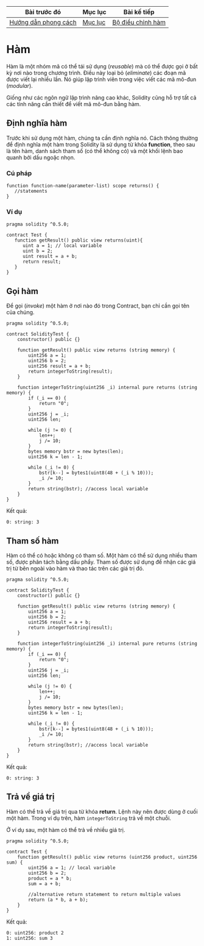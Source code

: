 |Bài trước đó|Mục lục|Bài kế tiếp|
|---|---|---|
|[Hướng dẫn phong cách](20_StyleGuide.md)|[Mục lục](README.md)|[Bộ điều chỉnh hàm](22_FunctionModifiers.md)|

# Hàm

Hàm là một nhóm mã có thể tái sử dụng (*reusable*) mà có thể được gọi ở bất kỳ nơi nào trong chương trình. Điều này loại bỏ (*eliminate*) các đoạn mã được viết lại nhiều lần. Nó giúp lập trình viên trong việc viết các mã mô-đun (*modular*).

Giống như các ngôn ngữ lập trình nâng cao khác, Solidity cũng hỗ trợ tất cả các tính năng cần thiết để viết mã mô-đun bằng hàm.

## Định nghĩa hàm

Trước khi sử dụng một hàm, chúng ta cần định nghĩa nó. Cách thông thường để định nghĩa một hàm trong Solidity là sử dụng từ khóa **function**, theo sau là tên hàm, danh sách tham số (có thể không có) và một khối lệnh bao quanh bởi dấu ngoặc nhọn.

### Cú pháp

```solidity
function function-name(parameter-list) scope returns() {
   //statements
}
```

### Ví dụ

```solidity
pragma solidity ^0.5.0;

contract Test {
   function getResult() public view returns(uint){
      uint a = 1; // local variable
      uint b = 2;
      uint result = a + b;
      return result;
   }
}
```

## Gọi hàm

Để gọi (*invoke*) một hàm ở nơi nào đó trong Contract, bạn chỉ cần gọi tên của chúng.

```solidity
pragma solidity ^0.5.0;

contract SolidityTest {
    constructor() public {}

    function getResult() public view returns (string memory) {
        uint256 a = 1;
        uint256 b = 2;
        uint256 result = a + b;
        return integerToString(result);
    }

    function integerToString(uint256 _i) internal pure returns (string memory) {
        if (_i == 0) {
            return "0";
        }
        uint256 j = _i;
        uint256 len;

        while (j != 0) {
            len++;
            j /= 10;
        }
        bytes memory bstr = new bytes(len);
        uint256 k = len - 1;

        while (_i != 0) {
            bstr[k--] = bytes1(uint8(48 + (_i % 10)));
            _i /= 10;
        }
        return string(bstr); //access local variable
    }
}
```

Kết quả:

```
0: string: 3
```

## Tham số hàm

Hàm có thể có hoặc không có tham số. Một hàm có thể sử dụng nhiều tham số, được phân tách bằng dấu phẩy. Tham số được sử dụng để nhận các giá trị từ bên ngoài vào hàm và thao tác trên các giá trị đó.

```solidity
pragma solidity ^0.5.0;

contract SolidityTest {
    constructor() public {}

    function getResult() public view returns (string memory) {
        uint256 a = 1;
        uint256 b = 2;
        uint256 result = a + b;
        return integerToString(result);
    }

    function integerToString(uint256 _i) internal pure returns (string memory) {
        if (_i == 0) {
            return "0";
        }
        uint256 j = _i;
        uint256 len;

        while (j != 0) {
            len++;
            j /= 10;
        }
        bytes memory bstr = new bytes(len);
        uint256 k = len - 1;

        while (_i != 0) {
            bstr[k--] = bytes1(uint8(48 + (_i % 10)));
            _i /= 10;
        }
        return string(bstr); //access local variable
    }
}
```

Kết quả:

```
0: string: 3
```

## Trả về giá trị

Hàm có thể trả về giá trị qua từ khóa **return**. Lệnh này nên được dùng ở cuối một hàm. Trong ví dụ trên, hàm `integerToString` trả về một chuỗi.

Ở ví dụ sau, một hàm có thể trả về nhiều giá trị.

```solidity
pragma solidity ^0.5.0;

contract Test {
    function getResult() public view returns (uint256 product, uint256 sum) {
        uint256 a = 1; // local variable
        uint256 b = 2;
        product = a * b;
        sum = a + b;

        //alternative return statement to return multiple values
        return (a * b, a + b);
    }
}
```

Kết quả:

```
0: uint256: product 2
1: uint256: sum 3
```
